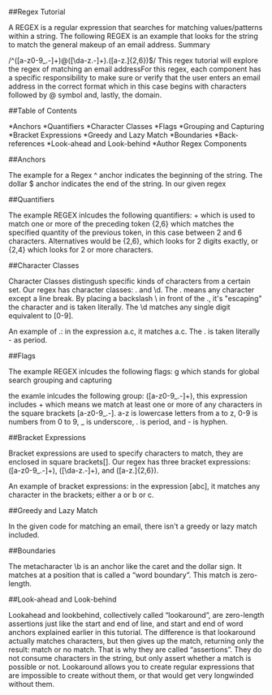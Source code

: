 ##Regex Tutorial

A REGEX is a regular expression that searches for matching values/patterns within a string. The following REGEX is an example that looks for the string to match the general makeup of an email address.
Summary

/^([a-z0-9_.-]+)@([\da-z.-]+).([a-z.]{2,6})$/ This regex tutorial will explore the regex of matching an email addressFor this regex, each component has a specific responsibility to make sure or verify that the user enters an email address in the correct format which in this case begins with characters followed by @ symbol and, lastly, the domain.

##Table of Contents

*Anchors *Quantifiers *Character Classes *Flags *Grouping and Capturing *Bracket Expressions *Greedy and Lazy Match *Boundaries *Back-references *Look-ahead and Look-behind *Author
Regex Components

##Anchors

The example for a Regex ^ anchor indicates the beginning of the string. The dollar $ anchor indicates the end of the string. In our given regex

##Quantifiers

The example REGEX inlcudes the following quantifiers: + which is used to match one or more of the preceding token {2,6} which matches the specified quantity of the previous token, in this case between 2 and 6 characters. Alternatives would be {2,6}, which looks for 2 digits exactly, or {2,4} which looks for 2 or more characters.

##Character Classes

Character Classes distingush specific kinds of characters from a certain set. Our regex has character classes: . and \d. The . means any character except a line break. By placing a backslash \ in front of the ., it's "escaping" the character and is taken literally. The \d matches any single digit equivalent to [0-9].

An example of .: in the expression a.c, it matches a.c. The . is taken literally - as period.

##Flags

The example REGEX inlcudes the following flags: g which stands for global search
grouping and capturing

the examle inlcudes the following group: ([a-z0-9_.-]+), this expression includes + which means we match at least one or more of any characters in the square brackets [a-z0-9_.-]. a-z is lowercase letters from a to z, 0-9 is numbers from 0 to 9, _ is underscore, . is period, and - is hyphen.

##Bracket Expressions

Bracket expressions are used to specify characters to match, they are enclosed in square brackets[]. Our regex has three bracket expressions: ([a-z0-9_.-]+), ([\da-z.-]+), and ([a-z.]{2,6}).

An example of bracket expressions: in the expression [abc], it matches any character in the brackets; either a or b or c.

##Greedy and Lazy Match

In the given code for matching an email, there isn't a greedy or lazy match included.

##Boundaries

The metacharacter \b is an anchor like the caret and the dollar sign. It matches at a position that is called a “word boundary”. This match is zero-length.

##Look-ahead and Look-behind

Lookahead and lookbehind, collectively called “lookaround”, are zero-length assertions just like the start and end of line, and start and end of word anchors explained earlier in this tutorial. The difference is that lookaround actually matches characters, but then gives up the match, returning only the result: match or no match. That is why they are called “assertions”. They do not consume characters in the string, but only assert whether a match is possible or not. Lookaround allows you to create regular expressions that are impossible to create without them, or that would get very longwinded without them.
